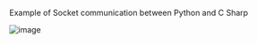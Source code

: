 Example of Socket communication between Python and C Sharp

![image](https://github.com/ccampos-conceivable/Python-CSharp-Socket-Example/assets/162512474/a8949b4d-6cb5-4ab6-9e41-827d5a51d147)
